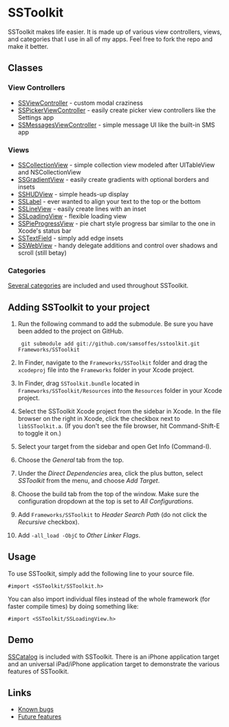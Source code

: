# SSToolkit

SSToolkit makes life easier. It is made up of various view controllers, views, and categories that I use in all of my apps. Feel free to fork the repo and make it better.

## Classes

### View Controllers

* [SSViewController][] - custom modal craziness
* [SSPickerViewController][] - easily create picker view controllers like the Settings app
* [SSMessagesViewController][] - simple message UI like the built-in SMS app

### Views

* [SSCollectionView][] - simple collection view modeled after UITableView and NSCollectionView
* [SSGradientView][] - easily create gradients with optional borders and insets
* [SSHUDView][] - simple heads-up display
* [SSLabel][] - ever wanted to align your text to the top or the bottom
* [SSLineView][] - easily create lines with an inset
* [SSLoadingView][] - flexible loading view
* [SSPieProgressView][] - pie chart style progress bar similar to the one in Xcode's status bar
* [SSTextField][] - simply add edge insets
* [SSWebView][] - handy delegate additions and control over shadows and scroll (still betay)

### Categories

[Several categories](http://github.com/samsoffes/sstoolkit/blob/master/SSToolkit/SSCategories.h) are included and used throughout SSToolkit.

## Adding SSToolkit to your project

1. Run the following command to add the submodule. Be sure you have been added to the project on GitHub.

        git submodule add git://github.com/samsoffes/sstoolkit.git Frameworks/SSToolkit

2. In Finder, navigate to the `Frameworks/SSToolkit` folder and drag the `xcodeproj` file into the `Frameworks` folder in your Xcode project.

3. In Finder, drag `SSToolkit.bundle` located in `Frameworks/SSToolkit/Resources` into the `Resources` folder in your Xcode project.

4. Select the SSToolkit Xcode project from the sidebar in Xcode. In the file browser on the right in Xcode, click the checkbox next to `libSSToolkit.a`. (If you don't see the file browser, hit Command-Shift-E to toggle it on.)

5. Select your target from the sidebar and open Get Info (Command-I).

6. Choose the *General* tab from the top.

7. Under the *Direct Dependencies* area, click the plus button, select *SSToolkit* from the menu, and choose *Add Target*.

8. Choose the build tab from the top of the window. Make sure the configuration dropdown at the top is set to *All Configurations*.

9. Add `Frameworks/SSToolkit` to *Header Search Path* (do not click the *Recursive* checkbox).

10. Add `-all_load -ObjC` to *Other Linker Flags*.

## Usage

To use SSToolkit, simply add the following line to your source file.

    #import <SSToolkit/SSToolkit.h>

You can also import individual files instead of the whole framework (for faster compile times) by doing something like:

    #import <SSToolkit/SSLoadingView.h>

## Demo

[SSCatalog][] is included with SSToolkit. There is an iPhone application target and an universal iPad/iPhone application target to demonstrate the various features of SSToolkit.

## Links

* [Known bugs](http://github.com/samsoffes/sstoolkit/issues/labels/Bug)
* [Future features](http://github.com/samsoffes/sstoolkit/issues/labels/Enhancement)

[SSViewController]: http://github.com/samsoffes/sstoolkit/blob/master/SSToolkit/SSViewController.h
[SSPickerViewController]: http://github.com/samsoffes/sstoolkit/blob/master/SSToolkit/SSPickerViewController.h
[SSMessagesViewController]: http://github.com/samsoffes/sstoolkit/blob/master/SSToolkit/SSMessagesViewController.h
[SSHUDView]: http://github.com/samsoffes/sstoolkit/blob/master/SSToolkit/SSHUDView.h
[SSCollectionView]: http://github.com/samsoffes/sstoolkit/blob/master/SSToolkit/SSCollectionView.h
[SSGradientView]: http://github.com/samsoffes/sstoolkit/blob/master/SSToolkit/SSGradientView.h
[SSLabel]: http://github.com/samsoffes/sstoolkit/blob/master/SSToolkit/SSLabel.h
[SSLineView]: http://github.com/samsoffes/sstoolkit/blob/master/SSToolkit/SSLineView.h
[SSLoadingView]: http://github.com/samsoffes/sstoolkit/blob/master/SSToolkit/SSLoadingView.h
[SSPieProgressView]: http://github.com/samsoffes/sstoolkit/blob/master/SSToolkit/SSPieProgressView.h
[SSTextField]: http://github.com/samsoffes/sstoolkit/blob/master/SSToolkit/SSTextField.h
[SSWebView]: http://github.com/samsoffes/sstoolkit/blob/master/SSToolkit/SSWebView.h
[SSCatalog]: https://github.com/samsoffes/sstoolkit/tree/master/SSCatalog/
